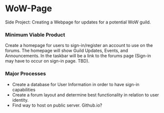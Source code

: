 # WoW-Page
Side Project: Creating a Webpage for updates for a potential WoW guild.

### Minimum Viable Product
Create a homepage for users to sign-in/register an account to use on the forums. The homepage will show Guild Updates, Events, and Announcements. In the taskbar will be a link to the forums page (Sign-in may have to occur on sign-in page. TBD).

### Major Processes
  * Create a database for User Information in order to have sign-in capabilities
  * Create a forum layout and determine best functionality in relation to user identity.
  * Find way to host on public server. Github.io?
